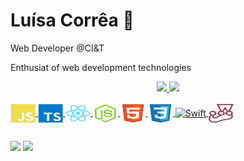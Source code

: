 # Luísa Corrêa 👋

Web Developer @CI&T

Enthusiat of web development technologies

<div align="center">
  <a href="https://github.com/LuisaFC">
  <img height="180em" src="https://github-readme-stats.vercel.app/api?username=LuisaFC&show_icons=true&theme=dracula&include_all_commits=true&count_private=true"/>
  <img height="180em" src="https://github-readme-stats.vercel.app/api/top-langs/?username=LuisaFC&layout=compact&langs_count=7&theme=dracula"/>
</div>
<div style="display: inline_block"><br>
    <img align="center" alt="Js" height="30" width="40" src="https://raw.githubusercontent.com/devicons/devicon/master/icons/javascript/javascript-plain.svg">
    <img align="center" alt="Ts" height="30" width="40" src="https://raw.githubusercontent.com/devicons/devicon/master/icons/typescript/typescript-plain.svg">
    <img align="center" alt="React" height="30" width="40" src="https://raw.githubusercontent.com/devicons/devicon/master/icons/react/react-original.svg">
   <img align="center" alt="Node" height="30" width="40" src="https://github.com/devicons/devicon/blob/master/icons/nodejs/nodejs-plain.svg">
    <img align="center" alt="HTML" height="30" width="40" src="https://raw.githubusercontent.com/devicons/devicon/master/icons/html5/html5-original.svg">
    <img align="center" alt="CSS" height="30" width="40" src="https://raw.githubusercontent.com/devicons/devicon/master/icons/css3/css3-original.svg">
    <img align="center" alt="Swift" height="30" width="40" src="https://cdn.jsdelivr.net/gh/devicons/devicon/icons/swift/swift-original.svg" />
    <img align="center" alt="Jest" height="30" width="40" src="https://github.com/devicons/devicon/blob/master/icons/jest/jest-plain.svg">
</div>
  
  ##
 
<div> 
  <a href = "mailto:luisabsb@gmail.com"><img src="https://img.shields.io/badge/-Gmail-%23333?style=for-the-badge&logo=gmail&logoColor=white" target="_blank"></a>
  <a href="https://www.linkedin.com/in/luisafcorrea/" target="_blank"><img src="https://img.shields.io/badge/-LinkedIn-%230077B5?style=for-the-badge&logo=linkedin&logoColor=white" target="_blank"></a> 
  <br/>
  <br/>
</div>
